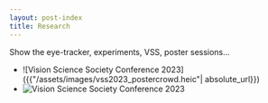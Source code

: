 ```yaml
---
layout: post-index
title: Research
---
```


Show the eye-tracker, experiments, VSS, poster sessions...


- ![Vision Science Society Conference 2023]({{"/assets/images/vss2023_postercrowd.heic"| absolute_url}})
- ![Vision Science Society Conference 2023](/images/vss2023_postercrowd.heic)

<!-- # COMMENT EXPLAINING THIS PAGE -- 
We're currently using this section of the site to host these tutorials,
  but you might want to use it to showcase and describe your `Research`,
  to chronicle various `Talks` you've given over your history, or to
  write about various news or updates that have happened to you.
  ![Vision Science Society Conference 2023](assets/images/vss2023_postercrowd.heic){:class="img-responsive"}
  ![Vision Science Society Conference 2023]({{zoedanielle.github.io}}/assets/images/vss2023_postercrowd.heic)
  <li  markdown="1">
![Vision Science Society Conference 2023](assets/images/vss2023_postercrowd.heic){:class="img-responsive"}




You can update the `title` of file (line 3) to change the heading of 
  the page and its title in the browser. To change how it's referred to
  in the navigation and/or adjust its url, see `data/navigation.yml` file.
-->


